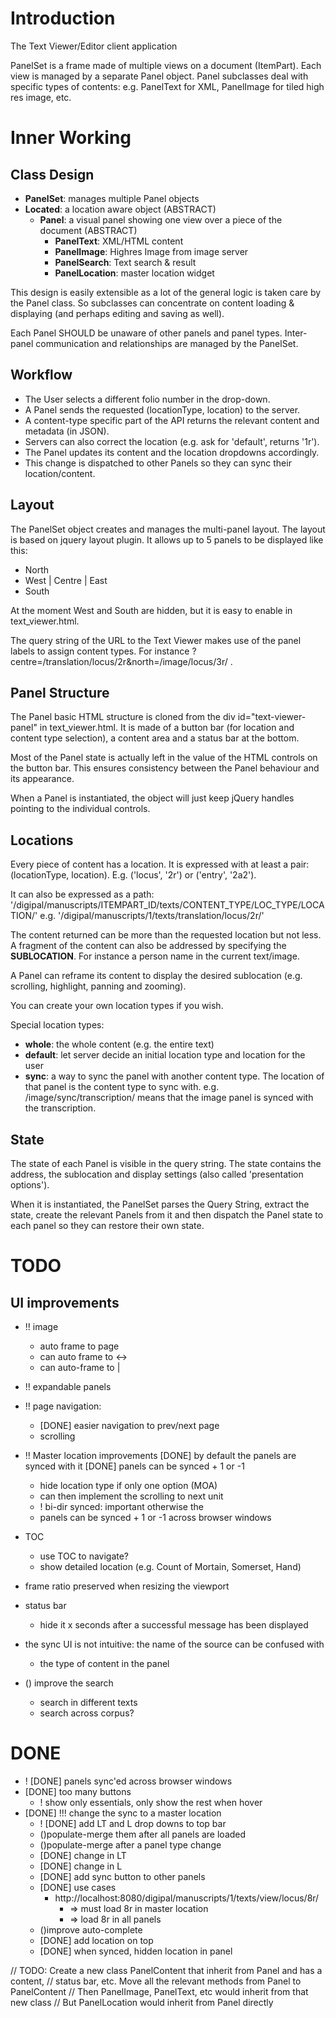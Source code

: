Introduction
============

The Text Viewer/Editor client application

PanelSet is a frame made of multiple views on a document (ItemPart). 
Each view is managed by a separate Panel object.
Panel subclasses deal with specific types of contents:
e.g. PanelText for XML, PanelImage for tiled high res image, etc.

Inner Working
=============

Class Design
------------

* __PanelSet__: manages multiple Panel objects
* __Located__:  a location aware object (ABSTRACT)
    * __Panel__: a visual panel showing one view over a piece of the document (ABSTRACT)
        * __PanelText__: XML/HTML content
        * __PanelImage__: Highres Image from image server 
        * __PanelSearch__: Text search & result 
        * __PanelLocation__: master location widget

This design is easily extensible as a lot of the general logic is 
taken care by the Panel class. So subclasses can concentrate on content
loading & displaying (and perhaps editing and saving as well).

Each Panel SHOULD be unaware of other panels and panel types. Inter-panel
communication and relationships are managed by the PanelSet.

Workflow
--------

* The User selects a different folio number in the drop-down.
* A Panel sends the requested (locationType, location) to the server.
* A content-type specific part of the API returns the relevant content and metadata (in JSON).
* Servers can also correct the location (e.g. ask for 'default', returns '1r').
* The Panel updates its content and the location dropdowns accordingly.
* This change is dispatched to other Panels so they can sync their location/content.

Layout
------

The PanelSet object creates and manages the multi-panel layout. The layout is 
based on jquery layout plugin. It allows up to 5 panels to be displayed like this:

* North
* West | Centre | East
* South

At the moment West and South are hidden, but it is easy to enable in text_viewer.html.

The query string of the URL to the Text Viewer makes use of the panel labels to assign
content types. For instance ?centre=/translation/locus/2r&north=/image/locus/3r/ .

Panel Structure
---------------

The Panel basic HTML structure is cloned from the div id="text-viewer-panel"
in text_viewer.html. It is made of a button bar (for location and content type 
selection), a content area and a status bar at the bottom.

Most of the Panel state is actually left in the value of the HTML controls on the 
button bar. This ensures consistency between the Panel behaviour and its appearance.

When a Panel is instantiated, the object will just keep jQuery handles pointing to 
the individual controls. 

Locations
---------

Every piece of content has a location. It is expressed with at least a pair: 
(locationType, location). E.g. ('locus', '2r') or ('entry', '2a2').

It can also be expressed as a path: 
'/digipal/manuscripts/ITEMPART_ID/texts/CONTENT_TYPE/LOC_TYPE/LOCATION/'
e.g. '/digipal/manuscripts/1/texts/translation/locus/2r/'

The content returned can be more than the requested location but not less.
A fragment of the content can also be addressed by specifying the __SUBLOCATION__.
For instance a person name in the current text/image.

A Panel can reframe its content to display the desired sublocation 
(e.g. scrolling, highlight, panning and zooming).

You can create your own location types if you wish.

Special location types:
* __whole__: the whole content (e.g. the entire text)
* __default__: let server decide an initial location type and location for the user
* __sync__: a way to sync the panel with another content type. The location of that panel is the content type to sync with. e.g. /image/sync/transcription/ means that the image panel is synced with the transcription.

State
-----

The state of each Panel is visible in the query string. The state contains
the address, the sublocation and display settings (also called 'presentation options').

When it is instantiated, the PanelSet parses the Query String, extract the
state, create the relevant Panels from it and then dispatch the Panel state
to each panel so they can restore their own state.

TODO
====

UI improvements
---------------

* !! image
    * auto frame to page
    * can auto frame to <->
    * can auto-frame to |

* !! expandable panels

* !! page navigation:
    * [DONE] easier navigation to prev/next page
    * scrolling

* !! Master location improvements
    [DONE] by default the panels are synced with it
    [DONE] panels can be synced + 1 or  -1
    * hide location type if only one option (MOA)
    * can then implement the scrolling to next unit
    * ! bi-dir synced: important otherwise the
    * panels can be synced + 1 or -1 across browser windows 

* TOC
    * use TOC to navigate?
    * show detailed location (e.g. Count of Mortain, Somerset, Hand)
    
* frame ratio preserved when resizing the viewport
* status bar
    * hide it x seconds after a successful message has been displayed
* the sync UI is not intuitive: the name of the source can be confused with
    * the type of content in the panel

* () improve the search
    * search in different texts
    * search across corpus?

DONE
====
        
* ! [DONE] panels sync'ed across browser windows
* [DONE] too many buttons
    * ! show only essentials, only show the rest when hover
* [DONE] !!! change the sync to a master location
    * ! [DONE] add LT and L drop downs to top bar
    * ()populate-merge them after all panels are loaded
    * ()populate-merge after a panel type change
    * [DONE] change in LT
    * [DONE] change in L
    * [DONE] add sync button to other panels
    * [DONE] use cases
        * http://localhost:8080/digipal/manuscripts/1/texts/view/locus/8r/
            * => must load 8r in master location
            * => load 8r in all panels
    * ()improve auto-complete
    * [DONE] add location on top
    * [DONE] when synced, hidden location in panel

// TODO: Create a new class PanelContent that inherit from Panel and has a content,
// status bar, etc. Move all the relevant methods from Panel to PanelContent
// Then PanelImage, PanelText, etc would inherit from that new class
// But PanelLocation would inherit from Panel directly
